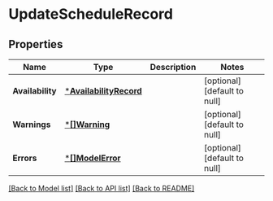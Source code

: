# UpdateScheduleRecord

## Properties
Name | Type | Description | Notes
------------ | ------------- | ------------- | -------------
**Availability** | [***AvailabilityRecord**](AvailabilityRecord.md) |  | [optional] [default to null]
**Warnings** | [***[]Warning**](array.md) |  | [optional] [default to null]
**Errors** | [***[]ModelError**](array.md) |  | [optional] [default to null]

[[Back to Model list]](../README.md#documentation-for-models) [[Back to API list]](../README.md#documentation-for-api-endpoints) [[Back to README]](../README.md)

